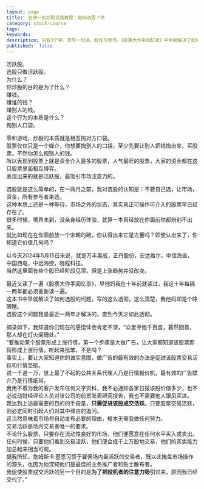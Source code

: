 ```yaml
---
layout: page
title:  谷神一的炒股交易教程：如何选股？终
category: stock-course
tags:
keywords:
description: 只有3个字。真传一句话，假传万卷书。《股票大作手回忆录》中早就解决了如何选股的问题，写的这么透彻，这么清楚，我他妈却是个睁眼瞎。
published:  false
---
```


活跃股。  
选股只做活跃股。  
为什么？  
你炒股的目的是为了什么？  
赚钱。  
赚谁的钱？  
赚别人的钱。  
这个行为的本质是什么？  
掏别人口袋。  

零和游戏，炒股的本质就是相互掏对方口袋。  
股票仅仅只是一个媒介，你想要掏别人的口袋，至少先要让别人把钱掏出来，买股票，不然你怎么掏别人的钱。  
所以表现到股票上就是资金介入最多的股票，人气最旺的股票，大家的资金都在这只股票里面相互博弈。  
表现出来的就是活跃股，最吸引市场注意力的。  

选股就是这么简单的，在一两月之前，我对选股的认知是：不要自己选，让市场，资金，所有参与者来选。  
这种本质上还是一种等待，市场之外的状态，其实真正可操作可介入的股票早已经存在了。  
很多时候，境界未到，没亲身经历体验，就算一本真经放在你面前你都辨别不出来。  
就比如现在在你面前放一个宋朝的碗，你认得出来它是古董吗？即使认出来了，你知道它价值几何吗？  

以今天2024年5月15日来说，就是万丰奥威，正丹股份，安达维尔，中信海直，中国西电，中远海控，晓程科技。  
当然这里面有些个股已经阶段见顶，但是上涨趋势并没改变。  

最近又读了一遍《股票大作手回忆录》，早他妈我在十年前就读过，我这十年每隔一两年都必须重新读一遍。  
这本书中早就解决了如何选股的问题，写的这么透彻，这么清楚，我他妈却是个睁眼瞎。  
选股这个问题我是最近一两年才解决的，直到今天才如此透彻。  

摘录如下，我知道你们现在的感悟体会肯定不深，“众里寻他千百度，暮然回首，那人却在灯火阑珊处。”  
“要推动某个股票形成上涨行情，第一个步骤是大做广告，让大家都知道该股票即将形成上涨行情。听起来挺笨，不是吗？  
事实上，要让大家知道你的诚实意图，做广告的最有效的办法是促进该股票交易活跃和行情坚挺。  
说一千道一万，世上最了不起的公共关系代理人乃是行情报价机，最有效的广告媒介乃是行情纸带。  
我用不着为我的客户发布任何文字资料，我不必通知各家日报该股价值多少，也不必说动财经评论人员对该公司的前景发表研究报告，我也不需要他人跟风买进。  
我达到上述最需要的目的的手段是，**只需促进该股成交活跃**。只要股票交易活跃，则必定同时引起人们对其中缘由的追问。  
这当然意味着市场将自动发布必要的理由，根本无需我做任何努力。  
交易活跃是场内交易者唯一的要求。  
不论什么股票，只要存在流动性良好的市场，他们便愿意在任何水平买入或卖出。  
任何时候，只要他们看到交易活跃，他们便会成千上万股地交易，他们的买卖能力加总起来相当可观。  
据我所知，詹姆斯·R·基恩习惯于雇佣场内最活跃的交易者，既以此掩盖市场操作的源头，也因为他深知他们是最佳的业务推广者和贴士散布者。  
我促使股票成交活跃的另一个目的是**为了把投机者的注意力吸引**过来，原因我已经交代了。”  












